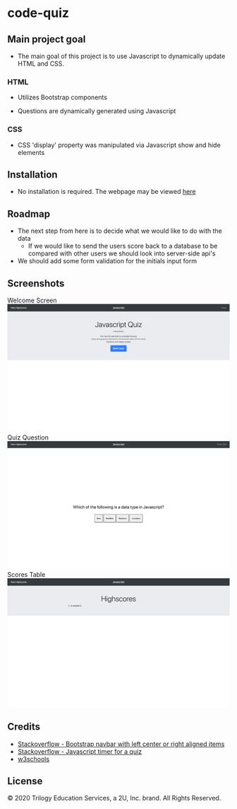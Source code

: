 # code-quiz

## Main project goal

- The main goal of this project is to use Javascript to dynamically update HTML and CSS.

### HTML

- Utilizes Bootstrap components

- Questions are dynamically generated using Javascript

### CSS

- CSS 'display' property was manipulated via Javascript show and hide elements

## Installation

- No installation is required. The webpage may be viewed [here](https://vtaymany.github.io/code-quiz/)

## Roadmap

- The next step from here is to decide what we would like to do with the data
  - If we would like to send the users score back to a database to be compared with other users we should look into server-side api's
- We should add some form validation for the initials input form

## Screenshots
Welcome Screen
![Welcome Screen](./Assets/screenshots/welcome-screen.png 'Welcome Screen')
Quiz Question
![Quiz Question](./Assets/screenshots/quiz.png 'Quiz Question')
Scores Table
![Scores table](./Assets/screenshots/scores-table.png 'Scores table')

## Credits

- [Stackoverflow - Bootstrap navbar with left center or right aligned items](https://stackoverflow.com/questions/19733447/bootstrap-navbar-with-left-center-or-right-aligned-items)
- [Stackoverflow - Javascript timer for a quiz](https://stackoverflow.com/questions/44314897/javascript-timer-for-a-quiz)
- [w3schools](https://www.w3schools.com/)

## License

© 2020 Trilogy Education Services, a 2U, Inc. brand. All Rights Reserved.
